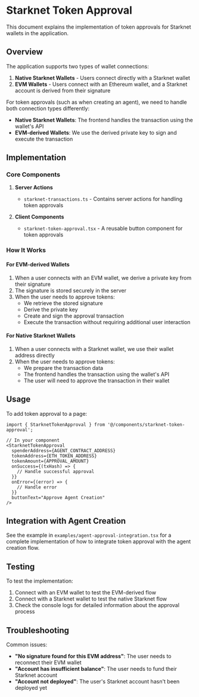 # Starknet Token Approval

This document explains the implementation of token approvals for Starknet wallets in the application.

## Overview

The application supports two types of wallet connections:

1. **Native Starknet Wallets** - Users connect directly with a Starknet wallet
2. **EVM Wallets** - Users connect with an Ethereum wallet, and a Starknet account is derived from their signature

For token approvals (such as when creating an agent), we need to handle both connection types differently:

- **Native Starknet Wallets**: The frontend handles the transaction using the wallet's API
- **EVM-derived Wallets**: We use the derived private key to sign and execute the transaction

## Implementation

### Core Components

1. **Server Actions**
   - `starknet-transactions.ts` - Contains server actions for handling token approvals

2. **Client Components**
   - `starknet-token-approval.tsx` - A reusable button component for token approvals

### How It Works

#### For EVM-derived Wallets

1. When a user connects with an EVM wallet, we derive a private key from their signature
2. The signature is stored securely in the server
3. When the user needs to approve tokens:
   - We retrieve the stored signature
   - Derive the private key
   - Create and sign the approval transaction
   - Execute the transaction without requiring additional user interaction

#### For Native Starknet Wallets

1. When a user connects with a Starknet wallet, we use their wallet address directly
2. When the user needs to approve tokens:
   - We prepare the transaction data
   - The frontend handles the transaction using the wallet's API
   - The user will need to approve the transaction in their wallet

## Usage

To add token approval to a page:

```tsx
import { StarknetTokenApproval } from '@/components/starknet-token-approval';

// In your component
<StarknetTokenApproval
  spenderAddress={AGENT_CONTRACT_ADDRESS}
  tokenAddress={ETH_TOKEN_ADDRESS}
  tokenAmount={APPROVAL_AMOUNT}
  onSuccess={(txHash) => {
    // Handle successful approval
  }}
  onError={(error) => {
    // Handle error
  }}
  buttonText="Approve Agent Creation"
/>
```

## Integration with Agent Creation

See the example in `examples/agent-approval-integration.tsx` for a complete implementation of how to integrate token approval with the agent creation flow.

## Testing

To test the implementation:

1. Connect with an EVM wallet to test the EVM-derived flow
2. Connect with a Starknet wallet to test the native Starknet flow
3. Check the console logs for detailed information about the approval process

## Troubleshooting

Common issues:

- **"No signature found for this EVM address"**: The user needs to reconnect their EVM wallet
- **"Account has insufficient balance"**: The user needs to fund their Starknet account
- **"Account not deployed"**: The user's Starknet account hasn't been deployed yet 